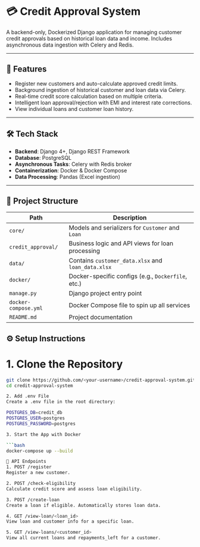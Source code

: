 # 💳 Credit Approval System

A backend-only, Dockerized Django application for managing customer credit approvals based on historical loan data and income. Includes asynchronous data ingestion with Celery and Redis.

---

## 🚀 Features

- Register new customers and auto-calculate approved credit limits.
- Background ingestion of historical customer and loan data via Celery.
- Real-time credit score calculation based on multiple criteria.
- Intelligent loan approval/rejection with EMI and interest rate corrections.
- View individual loans and customer loan history.

---

## 🛠 Tech Stack

- **Backend**: Django 4+, Django REST Framework
- **Database**: PostgreSQL
- **Asynchronous Tasks**: Celery with Redis broker
- **Containerization**: Docker & Docker Compose
- **Data Processing**: Pandas (Excel ingestion)

---

## 🧱 Project Structure

| Path                      | Description                                           |
|---------------------------|-------------------------------------------------------|
| `core/`                   | Models and serializers for `Customer` and `Loan`     |
| `credit_approval/`        | Business logic and API views for loan processing     |
| `data/`                   | Contains `customer_data.xlsx` and `loan_data.xlsx`   |
| `docker/`                 | Docker-specific configs (e.g., `Dockerfile`, etc.)   |
| `manage.py`               | Django project entry point                           |
| `docker-compose.yml`      | Docker Compose file to spin up all services          |
| `README.md`               | Project documentation                                |

## ⚙️ Setup Instructions

# 1. Clone the Repository

```bash
git clone https://github.com/<your-username>/credit-approval-system.git
cd credit-approval-system

2. Add .env File
Create a .env file in the root directory:

POSTGRES_DB=credit_db
POSTGRES_USER=postgres
POSTGRES_PASSWORD=postgres

3. Start the App with Docker

```bash
docker-compose up --build

📡 API Endpoints
1. POST /register
Register a new customer.

2. POST /check-eligibility
Calculate credit score and assess loan eligibility.

3. POST /create-loan
Create a loan if eligible. Automatically stores loan data.

4. GET /view-loan/<loan_id>
View loan and customer info for a specific loan.

5. GET /view-loans/<customer_id>
View all current loans and repayments_left for a customer.
